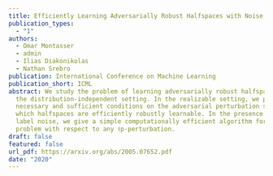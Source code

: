 ```yaml
---
title: Efficiently Learning Adversarially Robust Halfspaces with Noise
publication_types:
  - "1"
authors:
  - Omar Montasser
  - admin
  - Ilias Diakonikolas
  - Nathan Srebro
publication: International Conference on Machine Learning
publication_short: ICML
abstract: We study the problem of learning adversarially robust halfspaces in
  the distribution-independent setting. In the realizable setting, we provide
  necessary and sufficient conditions on the adversarial perturbation sets under
  which halfspaces are efficiently robustly learnable. In the presence of random
  label noise, we give a simple computationally efficient algorithm for this
  problem with respect to any ℓp-perturbation.
draft: false
featured: false
url_pdf: https://arxiv.org/abs/2005.07652.pdf
date: "2020"
---
```

